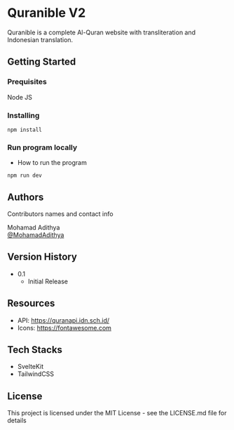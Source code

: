 # Quranible V2

Quranible is a complete Al-Quran website with transliteration and Indonesian translation.

## Getting Started

### Prequisites

Node JS

### Installing

```
npm install
```

### Run program locally

* How to run the program
```
npm run dev
```

## Authors

Contributors names and contact info

Mohamad Adithya  
[@MohamadAdithya](https://twitter.com/mohamadadithya)

## Version History

* 0.1
    * Initial Release

## Resources
* API: https://quranapi.idn.sch.id/
* Icons: https://fontawesome.com

## Tech Stacks
* SvelteKit
* TailwindCSS

## License

This project is licensed under the MIT License - see the LICENSE.md file for details

